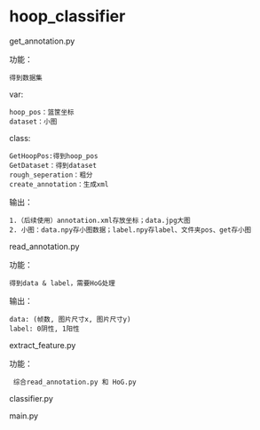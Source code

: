 # hoop_classifier

get_annotation.py
   
  功能：
  
    得到数据集
  
  var:
  
    hoop_pos：篮筐坐标
    dataset：小图
  
  
  class:
  
    GetHoopPos:得到hoop_pos
    GetDataset：得到dataset
    rough_seperation：粗分
    create_annotation：生成xml
  
  输出：

    1.（后续使用）annotation.xml存放坐标；data.jpg大图
    2. 小图：data.npy存小图数据；label.npy存label、文件夹pos、get存小图



read_annotation.py
  
  功能：
  
    得到data & label，需要HoG处理
    
  输出：
    
    data: (帧数, 图片尺寸x, 图片尺寸y)
    label: 0阴性, 1阳性  
    
extract_feature.py

   功能：
   
     综合read_annotation.py 和 HoG.py
     
classifier.py


main.py



    
